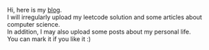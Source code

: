 Hi, here is my [blog](https://kenshin1337.github.io/).  
I will irregularly upload my leetcode solution and some articles about computer science.  
In addition, I may also upload some posts about my personal life.  
You can mark it if you like it :)  
